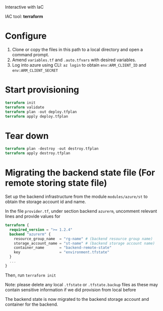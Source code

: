 Interactive with IaC

IAC tool: **terraform**

# Configure

1. Clone or copy the files in this path to a local directory and open a command prompt.
2. Amend `variables.tf` and `.auto.tfvars` with desired variables.
3. Log into azure using CLI: `az login` to obtain `env:ARM_CLIENT_ID` and `env:ARM_CLIENT_SECRET`

# Start provisioning

```terraform
terraform init
terraform validate
terraform plan -out deploy.tfplan
terraform apply deploy.tfplan
```
# Tear down

```terraform
terraform plan -destroy -out destroy.tfplan
terraform apply destroy.tfplan
```

# Migrating the backend state file (For remote storing state file)

Set up the backend infrastructure from the module `modules/azure/st` to obtain the storage account id and name.

In the file `provider.tf`, under section backend `azurerm`, uncomment relevant lines and provide values for

```terraform
terraform {
  required_version = ">= 1.2.4"
  backend "azurerm" {
    resource_group_name  = "rg-name" # (backend resource group name)
    storage_account_name = "st-name" # (backend storage account name)
    container_name       = "backend-remote-state"
    key                  = "environment.tfstate"
  }
  ...
}
```

Then, run `terraform init`

Note: please delete any local `.tfstate` or `.tfstate.backup` files as these may contain sensitive information if we did provision from local before

The backend state is now migrated to the backend storage account and container for the backend.
